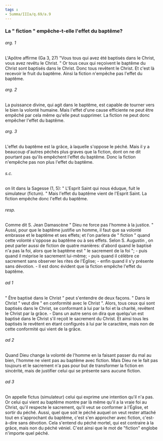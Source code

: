 ```yaml
---
tags : 
- Summa/IIIa/q.69/a.9
---
```


### La " fiction " empêche-t-elle l'effet du baptême?

###### arg. 1
L'Apôtre affirme (Ga 3, 27) "Vous tous qui avez été baptisés dans le Christ, vous avez revêtu le Christ. " Or tous ceux qui reçoivent le baptême du Christ sont baptisés dans le Christ. Donc tous revêtent le Christ. Et c'est là recevoir le fruit du baptême. Ainsi la fiction n'empêche pas l'effet du baptême. 

###### arg. 2
La puissance divine, qui agit dans le baptême, est capable de tourner vers le bien la volonté humaine. Mais l'effet d'une cause efficiente ne peut être empêché par cela même qu'elle peut supprimer. La fiction ne peut donc empêcher l'effet du baptême. 

###### arg. 3
L'effet du baptême est la grâce, à laquelle s'oppose le péché. Mais il y a beaucoup d'autres péchés plus graves que la fiction, dont on ne dit pourtant pas qu'ils empêchent l'effet du baptême. Donc la fiction n'empêche pas non plus l'effet du baptême. 

###### s.c.
on lit dans la Sagesse (1, 5): " L'Esprit Saint qui nous éduque, fuit le simulateur (fictum). " Mais l'effet du baptême vient de l'Esprit Saint. La fiction empêche donc l'effet du baptême. 

###### resp.
Comme dit S. Jean Damascène " Dieu ne force pas l'homme à la justice. " Aussi, pour que le baptême justifie un homme, il faut que sa volonté embrasse et le baptême et ses effets; et l'on parlera de " fiction " quand cette volonté s'oppose au baptême ou à ses effets. Selon S. Augustin , on peut parler aussi de fiction de quatre manières: d'abord quand le baptisé n'a pas la foi, alors que le baptême est " le sacrement de la foi "; - puis quand il méprise le sacrement lui-même; - puis quand il célèbre ce sacrement sans observer les rites de l'Église; - enfin quand il s'y présente sans dévotion. - Il est donc évident que la fiction empêche l'effet du baptême. 

###### ad 1
" Être baptisé dans le Christ " peut s'entendre de deux façons. " Dans le Christ " veut dire " en conformité avec le Christ ". Alors, tous ceux qui sont baptisés dans le Christ, se conformant à lui par la foi et la charité, revêtent le Christ par la grâce. - Dans un autre sens on dira que quelqu'un est baptisé dans le Christ s'il reçoit le sacrement du Christ. Et ainsi tous les baptisés le revêtent en étant configurés à lui par le caractère, mais non de cette conformité qui vient de la grâce. 

###### ad 2
Quand Dieu change la volonté de l'homme en la faisant passer du mal au bien, l'homme ne vient pas au baptême avec fiction. Mais Dieu ne le fait pas toujours et le sacrement n'a pas pour but de transformer la fiction en sincérité, mais de justifier celui qui se présente sans aucune fiction. 

###### ad 3
On appelle fictus (simulateur) celui qui exprime une intention qu'il n'a pas. Or celui qui vient au baptême montre par là même qu'il a la vraie foi au Christ, qu'il respecte le sacrement, qu'il veut se conformer à l'Église, et sortir du péché. Aussi, quel que soit le péché auquel on veut rester attaché tout en s'approchant du baptême, c'est s'en approcher avec fiction, c'est-à-dire sans dévotion. Cela s'entend du péché mortel, qui est contraire à la grâce, mais non du péché véniel. C'est ainsi que le mot de "fiction" englobe n'importe quel péché. 

